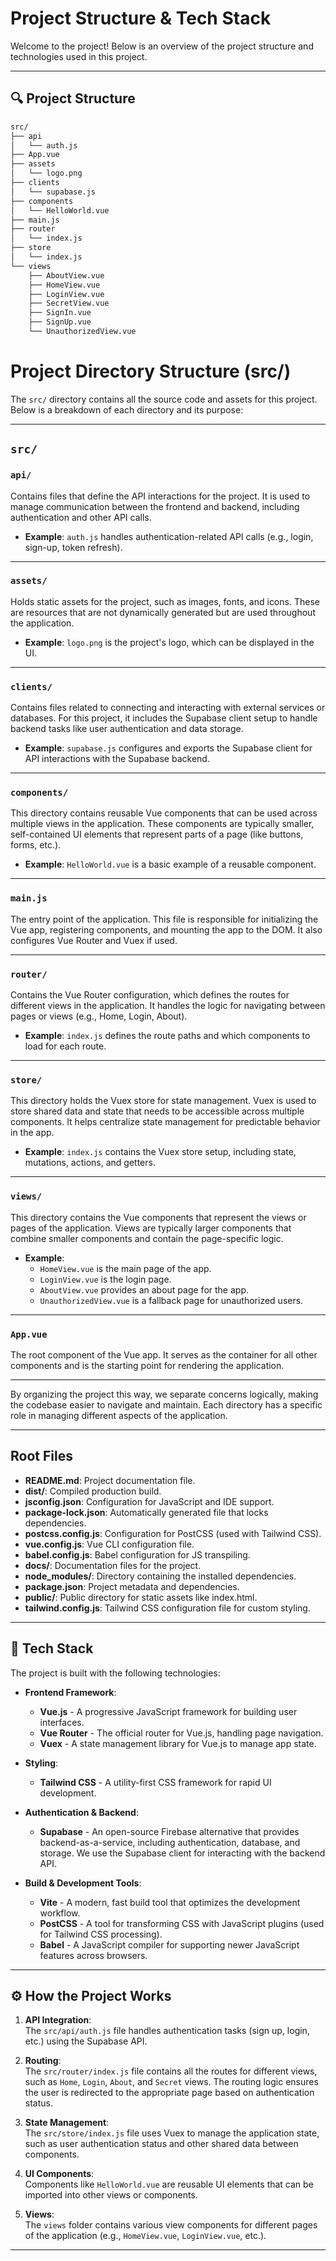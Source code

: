 # Project Structure & Tech Stack

Welcome to the project! Below is an overview of the project structure and technologies used in this project.

---

## 🔍 Project Structure

```bash
src/
├── api
│   └── auth.js
├── App.vue
├── assets
│   └── logo.png
├── clients
│   └── supabase.js
├── components
│   └── HelloWorld.vue
├── main.js
├── router
│   └── index.js
├── store
│   └── index.js
└── views
    ├── AboutView.vue
    ├── HomeView.vue
    ├── LoginView.vue
    ├── SecretView.vue
    ├── SignIn.vue
    ├── SignUp.vue
    └── UnauthorizedView.vue
```

# Project Directory Structure (src/)

The `src/` directory contains all the source code and assets for this project. Below is a breakdown of each directory and its purpose:

---

## `src/`

### `api/`

Contains files that define the API interactions for the project. It is used to manage communication between the frontend and backend, including authentication and other API calls.

- **Example**: `auth.js` handles authentication-related API calls (e.g., login, sign-up, token refresh).

---

### `assets/`

Holds static assets for the project, such as images, fonts, and icons. These are resources that are not dynamically generated but are used throughout the application.

- **Example**: `logo.png` is the project's logo, which can be displayed in the UI.

---

### `clients/`

Contains files related to connecting and interacting with external services or databases. For this project, it includes the Supabase client setup to handle backend tasks like user authentication and data storage.

- **Example**: `supabase.js` configures and exports the Supabase client for API interactions with the Supabase backend.

---

### `components/`

This directory contains reusable Vue components that can be used across multiple views in the application. These components are typically smaller, self-contained UI elements that represent parts of a page (like buttons, forms, etc.).

- **Example**: `HelloWorld.vue` is a basic example of a reusable component.

---

### `main.js`

The entry point of the application. This file is responsible for initializing the Vue app, registering components, and mounting the app to the DOM. It also configures Vue Router and Vuex if used.

---

### `router/`

Contains the Vue Router configuration, which defines the routes for different views in the application. It handles the logic for navigating between pages or views (e.g., Home, Login, About).

- **Example**: `index.js` defines the route paths and which components to load for each route.

---

### `store/`

This directory holds the Vuex store for state management. Vuex is used to store shared data and state that needs to be accessible across multiple components. It helps centralize state management for predictable behavior in the app.

- **Example**: `index.js` contains the Vuex store setup, including state, mutations, actions, and getters.

---

### `views/`

This directory contains the Vue components that represent the views or pages of the application. Views are typically larger components that combine smaller components and contain the page-specific logic.

- **Example**:
  - `HomeView.vue` is the main page of the app.
  - `LoginView.vue` is the login page.
  - `AboutView.vue` provides an about page for the app.
  - `UnauthorizedView.vue` is a fallback page for unauthorized users.

---

### `App.vue`

The root component of the Vue app. It serves as the container for all other components and is the starting point for rendering the application.

---

By organizing the project this way, we separate concerns logically, making the codebase easier to navigate and maintain. Each directory has a specific role in managing different aspects of the application.

---

## Root Files

- **README.md**: Project documentation file.
- **dist/**: Compiled production build.
- **jsconfig.json**: Configuration for JavaScript and IDE support.
- **package-lock.json**: Automatically generated file that locks dependencies.
- **postcss.config.js**: Configuration for PostCSS (used with Tailwind CSS).
- **vue.config.js**: Vue CLI configuration file.
- **babel.config.js**: Babel configuration for JS transpiling.
- **docs/**: Documentation files for the project.
- **node_modules/**: Directory containing the installed dependencies.
- **package.json**: Project metadata and dependencies.
- **public/**: Public directory for static assets like index.html.
- **tailwind.config.js**: Tailwind CSS configuration file for custom styling.

---

## 🔧 Tech Stack

The project is built with the following technologies:

- **Frontend Framework**:

  - **Vue.js** - A progressive JavaScript framework for building user interfaces.
  - **Vue Router** - The official router for Vue.js, handling page navigation.
  - **Vuex** - A state management library for Vue.js to manage app state.

- **Styling**:

  - **Tailwind CSS** - A utility-first CSS framework for rapid UI development.

- **Authentication & Backend**:

  - **Supabase** - An open-source Firebase alternative that provides backend-as-a-service, including authentication, database, and storage. We use the Supabase client for interacting with the backend API.

- **Build & Development Tools**:
  - **Vite** - A modern, fast build tool that optimizes the development workflow.
  - **PostCSS** - A tool for transforming CSS with JavaScript plugins (used for Tailwind CSS processing).
  - **Babel** - A JavaScript compiler for supporting newer JavaScript features across browsers.

---

## ⚙️ How the Project Works

1. **API Integration**:  
   The `src/api/auth.js` file handles authentication tasks (sign up, login, etc.) using the Supabase API.
2. **Routing**:  
   The `src/router/index.js` file contains all the routes for different views, such as `Home`, `Login`, `About`, and `Secret` views. The routing logic ensures the user is redirected to the appropriate page based on authentication status.

3. **State Management**:  
   The `src/store/index.js` file uses Vuex to manage the application state, such as user authentication status and other shared data between components.

4. **UI Components**:  
   Components like `HelloWorld.vue` are reusable UI elements that can be imported into other views or components.

5. **Views**:  
   The `views` folder contains various view components for different pages of the application (e.g., `HomeView.vue`, `LoginView.vue`, etc.).

---
